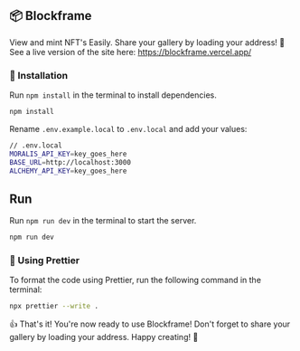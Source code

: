 ## 📦 Blockframe

View and mint NFT's Easily.
Share your gallery by loading your address! 🎨
See a live version of the site here: https://blockframe.vercel.app/

### 🔧 Installation

Run `npm install` in the terminal to install dependencies.

```bash
npm install
```

Rename `.env.example.local` to `.env.local` and add your values:

```bash
// .env.local
MORALIS_API_KEY=key_goes_here
BASE_URL=http://localhost:3000
ALCHEMY_API_KEY=key_goes_here
```

## Run

Run `npm run dev` in the terminal to start the server.

```bash
npm run dev
```

### 💅 Using Prettier

To format the code using Prettier, run the following command in the terminal:

```bash
npx prettier --write .
```

👍 That's it! You're now ready to use Blockframe! Don't forget to share your gallery by loading your address. Happy creating! 🚀
